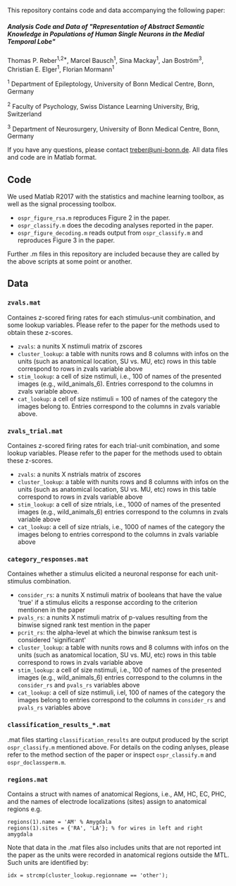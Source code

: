 This repository contains code and data accompanying the following paper: 

##### Analysis Code and Data of "Representation of Abstract Semantic Knowledge in Populations of Human Single Neurons in the Medial Temporal Lobe" 

Thomas P. Reber<sup>1,2*</sup>, Marcel Bausch<sup>1</sup>, Sina Mackay<sup>1</sup>, Jan Boström<sup>3</sup>, Christian E. Elger<sup>1</sup>, Florian Mormann<sup>1</sup>

<sup>1</sup> Department of Epileptology, University of Bonn Medical Centre, Bonn, Germany

<sup>2</sup> Faculty of Psychology, Swiss Distance Learning University, Brig, Switzerland

<sup>3</sup> Department of Neurosurgery, University of Bonn Medical Centre, Bonn, Germany


If you have any questions, please contact <treber@uni-bonn.de>. All data files and code are in Matlab format.

## Code
We used Matlab R2017 with the statistics and machine learning toolbox, as well as the signal processing toolbox. 

- `ospr_figure_rsa.m` reproduces Figure 2 in the paper.
- `ospr_classify.m` does the decoding analyses reported in the paper.
- `ospr_figure_decoding.m` reads output from `ospr_classify.m` and reproduces Figure 3 in the paper.

Further .m files in this repository are included because they are called by the above scripts at some point or another.

## Data
### `zvals.mat`
Containes z-scored firing rates for each stimulus-unit combination, and some lookup variables. Please refer to the paper for the methods used to obtain these z-scores. 

- `zvals`: a nunits X nstimuli matrix of zscores
- `cluster_lookup`: a table with nunits rows and 8 columns with infos on the units (such as anatomical location, SU vs. MU, etc) rows in this table correspond to rows in zvals variable above
- `stim_lookup`: a cell of size nstimuli, i.e., 100 of names of the presented images (e.g., wild\_animals\_6). Entries correspond to the columns in zvals variable above.
- `cat_lookup`: a cell of size nstimuli = 100 of names of the category the images belong to. Entries correspond to the columns in zvals variable above.

### `zvals_trial.mat`
Containes z-scored firing rates for each trial-unit combination, and some lookup variables. Please refer to the paper for the methods used to obtain these z-scores. 

- `zvals`: a nunits X nstrials matrix of zscores
- `cluster_lookup`: a table with nunits rows and 8 columns with infos on the units (such as anatomical location, SU vs. MU, etc) rows in this table correspond to rows in zvals variable above
- `stim_lookup`: a cell of size ntrials, i.e., 1000 of names of the presented images (e.g., wild\_animals\_6) entries correspond to the columns in zvals variable above
- `cat_lookup`: a cell of size ntrials, i.e., 1000 of names of the category the images belong to entries correspond to the columns in zvals variable above

### `category_responses.mat`
Containes whether a stimulus elicited a neuronal response for each unit-stimulus combination. 

- `consider_rs`: a nunits X nstimuli matrix of booleans that have the value 'true' if a stimulus elicits a response according to the criterion mentionen in the paper
- `pvals_rs`: a nunits X nstimuli matrix of p-values resulting from the binwise signed rank test mention in the paper
- `pcrit_rs`: the alpha-level at which the binwise ranksum test is considered 'significant'
- `cluster_lookup`: a table with nunits rows and 8 columns with infos on the units (such as anatomical location, SU vs. MU, etc) rows in this table correspond to rows in zvals variable above
- `stim_lookup`: a cell of size nstimuli, i.e., 100 of names of the presented images (e.g., wild\_animals\_6) entries correspond to the columns in the `consider_rs` and `pvals_rs` variables above
- `cat_lookup`: a cell of size nstimuli, i.el, 100 of names of the category the images belong to entries correspond to the columns in `consider_rs` and `pvals_rs` variables above

### `classification_results_*.mat`
.mat files starting `classification_results` are output produced by the script `ospr_classify.m` mentioned above. For details on the coding anlyses, please refer to the method section of the paper or inspect `ospr_classify.m` and `ospr_doclassperm.m`.


### `regions.mat`
Contains a struct with names of anatomical Regions, i.e., AM, HC, EC, PHC, and the names of electrode localizations (sites) assign to anatomical regions e.g. 

```
regions(1).name = 'AM' % Amygdala
regions(1).sites = {'RA', 'LA'}; % for wires in left and right amygdala
```

Note that data in the .mat files also includes units that are not reported int the paper as the units were recorded in anatomical regions outside the MTL. Such units are identified by:

```
idx = strcmp(cluster_lookup.regionname == 'other');
```


  